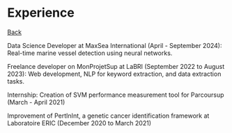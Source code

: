 # Experience

[Back](/index.md)

Data Science Developer at MaxSea International (April - September 2024): Real-time marine vessel detection using neural networks.

Freelance developer on MonProjetSup at LaBRI (September 2022 to August 2023): Web development, NLP for keyword extraction, and data extraction tasks.

Internship: Creation of SVM performance measurement tool for Parcoursup (March - April 2021)

Improvement of PertInInt, a genetic cancer identification framework at Laboratoire ERIC (December 2020 to March 2021)
